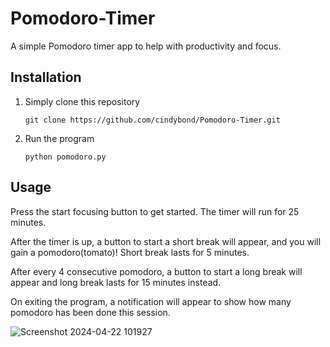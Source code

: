 # Pomodoro-Timer

A simple Pomodoro timer app to help with productivity and focus. 

## Installation
1. Simply clone this repository
   
     ```git clone https://github.com/cindybond/Pomodoro-Timer.git```
3. Run the program

     ```python pomodoro.py```

## Usage 

Press the start focusing button to get started. The timer will run for 25 minutes.

After the timer is up, a button to start a short break will appear, and you will gain a pomodoro(tomato)! Short break lasts for 5 minutes. 

After every 4 consecutive pomodoro, a button to start a long break will appear and long break lasts for 15 minutes instead.

On exiting the program, a notification will appear to show how many pomodoro has been done this session.

![Screenshot 2024-04-22 101927](https://github.com/cindybond/Pomodoro-Timer/assets/54518119/f0f994da-c63c-471f-91ee-6ea7def932cc)
